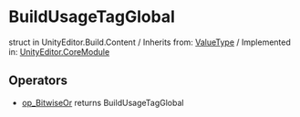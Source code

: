 # BuildUsageTagGlobal
struct in UnityEditor.Build.Content
 / Inherits from: <a href="https://docs.unity3d.com/6000.0/Documentation/ScriptReference/ValueType.html">ValueType</a> / Implemented in: <a href="https://docs.unity3d.com/6000.0/Documentation/ScriptReference/UnityEditor.CoreModule.html">UnityEditor.CoreModule</a>
## Operators
- <a href="https://docs.unity3d.com/6000.0/Documentation/ScriptReference/BuildUsageTagGlobal.op_BitwiseOr.html">op_BitwiseOr</a> returns BuildUsageTagGlobal
